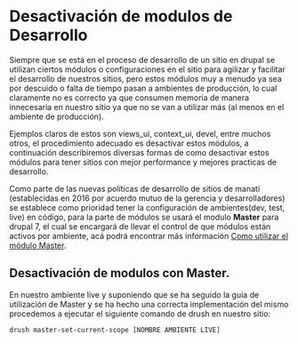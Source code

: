 # Desactivación de modulos de Desarrollo

 Siempre que se está en el proceso de desarrollo de un sitio en drupal se utilizan ciertos módulos o configuraciones en el sitio para agilizar y facilitar el desarrollo de nuestros sitios, pero estos módulos muy a menudo ya sea por descuido o falta de tiempo pasan a ambientes de producción, lo cual claramente no es correcto ya que consumen memoria de manera innecesaria en nuestro sitio ya que no se van a utilizar más  (al menos en el ambiente de producción).
 
 Ejemplos claros de estos son views_ui, context_ui, devel, entre muchos otros, el procedimiento adecuado es desactivar estos módulos, a continuación describiremos diversas formas de como desactivar estos módulos para tener sitios con mejor performance y mejores practicas de desarrollo.
 
 
 Como parte de las nuevas políticas de desarrollo de sitios de manatí (establecidas en 2016 por acuerdo mutuo de la gerencia y desarrolladores) se establece como prioridad tener la configuración de ambientes(dev, test, live) en código, para la parte de módulos se usará el modulo **Master** para drupal 7, el cual se encargará de llevar el control de que módulos están activos por ambiente, acá podrá encontrar más información [Como utilizar el módulo Master](Desarrollo/Back_End/como_utilizar_master_modulo_drupal_7.html).
 
 
## Desactivación de modulos con Master.


En nuestro ambiente live y suponiendo que se ha seguido la guía de utilización de Master y se ha hecho una correcta implementación del mismo procedemos a ejecutar el siguiente comando de drush en nuestro sitio:

```drush master-set-current-scope [NOMBRE AMBIENTE LIVE]```





